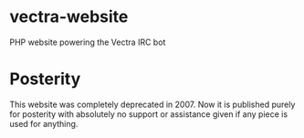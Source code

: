 # vectra-website
PHP website powering the Vectra IRC bot

# Posterity

This website was completely deprecated in 2007. Now it is published purely for posterity with absolutely no support or assistance given if any piece is used for anything.
